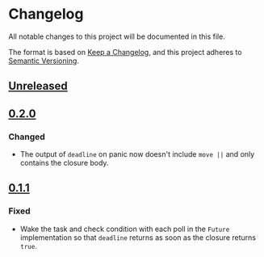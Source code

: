 # Changelog

All notable changes to this project will be documented in this file.

The format is based on [Keep a Changelog](https://keepachangelog.com/en/1.0.0/),
and this project adheres to [Semantic Versioning](https://semver.org/spec/v2.0.0.html).

## [Unreleased]

## [0.2.0]

### Changed

- The output of `deadline` on panic now doesn't include `move ||` and only contains the closure body.

## [0.1.1]

### Fixed

- Wake the task and check condition with each poll in the `Future` implementation so that `deadline` returns as soon as the closure returns `true`.


[unreleased]: https://github.com/niklaslong/deadline/compare/v0.2.0...HEAD
[0.2.0]: https://github.com/niklaslong/deadline/compare/v0.1.1...v0.2.0
[0.1.1]: https://github.com/niklaslong/deadline/compare/v0.1.0...v0.1.1

